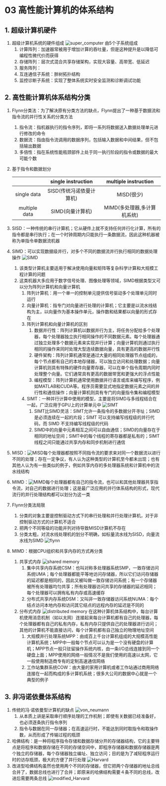 # 03 高性能计算机的体系结构
## 1. 超级计算机硬件
1. 超级计算机系统的硬件组成 ![super_computer](gallery/super_computer.png) 由5个子系统组成
   1. 计算阵列：加速器常被用于增加计算的吞吐量，但是这种提升是以降低可编程性微代价而获得
   2. 存储阵列：层次式混合共享存储架构，实现大容量、高带宽、低延迟
   3. 服务阵列：
   4. 互连通信子系统：胖树拓扑结构
   5. 监控诊断子系统：实现了整体系统实时安全监测和诊断调试功能


## 2. 高性能计算机体系结构分类
1. Flynn分类法：为了解决原有分类方法的缺点，Flynn提出了一种基于数据流和指令流的并行性关系的分类方法
   1. 指令流：指机器执行的指令序列，即将一系列将数据送入数据处理单元进行修改的命令
   2. 数据流：指由指令流调用的数据序列，包括输入数据和中间结果，但不包括输出数据
   3. 多倍性：指在系统性能瓶颈部件上处于同一执行阶段的指令或数据的最大可能个数
2. 基于指令和数据划分

   |    | single instruction | multiple instruction |
   |:--:|:------------------:|:--------------------:|
   | single data  | SISD(传统冯诺依曼计算机)     | MISD(很少)         |
   | multiple data| SIMD(向量计算机)     | MIMD(多处理器,多计算机系统) |

3. SISD：一种传统的串行计算机；它从硬件上就不支持任何并行化计算，所有的指令都是串行执行；在一个时钟周期内只能执行一条数据流，因此这种机器被称为单指令单数据流机器
4. SIMD：可以实现数据级并行，对多个不同的数据流并行执行相同的数据处理操作 ![SIMD](gallery/SIMD.png)
   1. 该类型计算机主要适用于解决使用向量和矩阵等复杂科学计算和大规模工程计算的问题
   2. 这类机器大多应用于数字信号处理、图像处理等领域，SIMD根据类型又可以分为阵列计算机和向量计算机
      1. 阵列计算机：用一个单一的控制单元提供信号驱动多个处理单元同时运行
      2. 向量计算机：指专门对向量进行处理的计算机；它主要是以流水线结构为主，以向量作为基本操作单元，操作数和结果都以向量的形式存在
      3. 阵列计算机和向量计算机的区别
         1. 数据并行性：阵列计算机以数据并行为主，将任务分配给多个处理器，每个处理器独立执行相同操作的不同数据元素。每个处理器通过独立处理多个数据元素来实现并行计算；向量计算机则通过执行相同的操作来同时处理大型连续数据向量，具有更高的数据并行性
         2. 硬件架构：阵列计算机通常是通过大量的相同处理器节点组成的，每个节点都有自己的本地存储器，可以独立访问和处理数据；向量计算机则具有特殊的硬件向量寄存器，可以在单个指令周期内同时处理整个向量。它们通常具有更高的数据带宽和更强大的浮点性能
         3. 编程模型：阵列计算机通常使用数据并行语言或库来编写程序，例如MATLAB和CUDA等。程序员需要显式地指定数据元素之间的并行性和通信操作；向量计算机则具有专门的向量指令集和编程模型
      4. SIMT：一种并行计算中使用的模型，主要是将SIMD与多线程结合在一起，广泛应用于GPU上的计算单元中 ![SIMT](gallery/SIMT.png)
         1. SIMT比SIMD灵活：SIMT允许一条指令的多数据分开寻址；SIMD是必须连续在一起的片段；SIMT 可以支持编写线程级的并行代码，而 SIMD 不支持编写线程级的代码
         2. SIMD中的向量中元素相互之间可以自由通信；SIMD的向量存在于相同的地址空间；SIMT中的每个线程的寄存器都是私有的；SIMT线程之间只能通过共享内存和同步机制进行通信
5. MISD：![MISD](gallery/MISD.png)每个处理器都按照不同指令流的要求来对同一个数据流以进行不同的处理；存在一定争议，有人认为这种类型的计算机至今都未出现；也有其他人认为有一些类似的例子，例如共享内存的多处理器系统和计算机中的流水线结构
6. MIMD：![MIMD](gallery/MIMD.png)每个处理器都有自己的指令流，也可以和其他处理器共享指令流，对自己的数据进行处理；这是最广泛应用的并行体系结构的形式，现代流行的并行处理结构都可以划分为这一类
7. Flynn分类法局限
   1. 分类的对象主要是控制驱动方式下的串行处理和并行处理计算机，对于非控制驱动方式的计算机不适合
   2. 把两个不同等级的功能并列对待导致MISD计算机不存在
   3. 分类太粗，对流水线处理机的划分不明确，如标量流水线为SISD，向量流水线为SIMD ![flynn](gallery/Flynn.png)
8. MIMD：根据CPU组织和共享内存的方式再分类
   1. 共享式内存 ![shared memory](gallery/shared_memory.png)
      1. 集中共享内存系统CSM：也叫对称多处理器系统SMP，一致存储访问系统UMA；每个处理器都能平等地访问存储器，所以它们访问存储器的延迟都是相同的，因此又被叫做一致存储访问系统；有一个存储器被所有处理器均匀共享；所有处理器访问共享的存储器的延迟相同；每个处理器可以拥有私有内存或高速缓存
      2. 分布式共享内存系统DSM：又叫非一致存储器访问系统NUMA：每个结点访问本地内存和访问其它结点的远程内存的延迟是不同的
   2. 分布式内存 ![distributed memory](gallery/distributed_memory.png) 在这种计算机体系结构中，每台计算机使用消息机制（如以太网）连接起来每台计算机都有自己的处理器，每个处理器都有自己的私有内存，私有内存只提供自己的处理器进行访问；其他的计算机不能直接访问，每个计算机都有自己独立的物理地址空间
      1. 大规模并行处理系统MPP：由成百上千台计算机组成的大规模高性能计算机系统；MPP中一般每个节点可以认为是一个没有硬盘的计算机；MPP节点一般只驻留操作系统内核，由一条I/O总线连接到同一个硬盘上面；MPP使用的网络一般情况不是我们使用的高速以太网，它一般使用制造商专有的定制高速通信网络
      2. 工作站集群系统COW：由大量的家用计算机或者工作站通过商用网络连接在一起而构成的多计算机系统；很多大公司的数据中心就是一个典型的例子

## 3. 非冯诺依曼体系结构
1. 传统的冯·诺依曼型计算机的缺点 ![von_neumann](gallery/von_neumann.png)
   1. 从本质上讲是采取串行顺序处理的工作机制；即使有关数据已经准备好，也必须逐条执行指令序列
   2. 指令与数据在同一存储器；在高速运行时，不能达到同时取指令和取操作数，从而形成了传输过程的瓶颈
2. 哈佛结构：是一种将程序指令存储和数据存储分开的存储器结构，它的主要特点是将程序和数据存储在不同的存储空间中，即程序存储器和数据存储器是两个独立的存储器，每个存储器独立编址、独立访问；目的是为了减轻程序运行时的访存瓶颈，极大的方便了并行处理 ![Harvard](gallery/Harvard.png)
3. 改进型哈佛结构虽然也使用两个不同的存储器，但它把两个存储器的地址总线合并了，数据总线也进行了合并；即原来的哈佛结构需要４条不同的总线，改进后需要两条总线 ![modified_Harvard](gallery/modified_Harvard.png)

